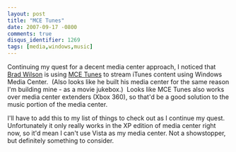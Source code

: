 ```yaml
---
layout: post
title: "MCE Tunes"
date: 2007-09-17 -0800
comments: true
disqus_identifier: 1269
tags: [media,windows,music]
---
```

Continuing my quest for a decent media center approach, I noticed that
[Brad
Wilson](http://www.agileprogrammer.com/dotnetguy/archive/2007/08/19/23148.aspx)
is using [MCE Tunes](http://www.mcetunes.com) to stream iTunes content
using Windows Media Center.  (Also looks like he built his media center
for the same reason I'm building mine - as a movie jukebox.)  Looks like
MCE Tunes also works over media center extenders (Xbox 360), so that'd
be a good solution to the music portion of the media center.

I'll have to add this to my list of things to check out as I continue my
quest.  Unfortunately it only really works in the XP edition of media
center right now, so it'd mean I can't use Vista as my media center.
Not a showstopper, but definitely something to consider.
